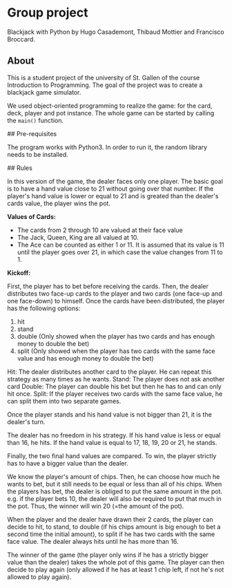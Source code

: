 # Group project

Blackjack with Python by Hugo Casademont, Thibaud Mottier and Francisco Broccard.

## About

This is a student project of the university of St. Gallen of the course Introduction to Programming.
The goal of the project was to create a blackjack game simulator.

We used object-oriented programming to realize the game: for the card, deck, player and pot instance.
The whole game can be started by calling the `main()` function.

## Pre-requisites

The program works with Python3.
In order to run it, the random library needs to be installed.

## Rules

In this version of the game, the dealer faces only one player. The basic goal is to have a hand value close to 21 without going over that number. If the player's hand value is lower or equal to 21 and is greated than the dealer's cards value, the player wins the pot.

**Values of Cards:**

- The cards from 2 through 10 are valued at their face value
- The Jack, Queen, King are all valued at 10.
- The Ace can be counted as either 1 or 11. It is assumed that its value is 11 until the player goes over 21, in which case the value changes from 11 to 1.

**Kickoff:**

First, the player has to bet before receiving the cards. Then, the dealer distributes two face-up cards to the player and two cards (one face-up and one face-down) to himself.
Once the cards have been distributed, the player has the following options:

1. hit
2. stand
3. double (Only showed when the player has two cards and has enough money to double the bet)
4. split (Only showed when the player has two cards with the same face value and has enough money to double the bet)

Hit: The dealer distributes another card to the player. He can repeat this strategy as many times as he wants.
Stand: The player does not ask another card
Double: The player can double his bet but then he has to and can only hit once.
Split: If the player receives two cards with the same face value, he can split them into two separate games.

Once the player stands and his hand value is not bigger than 21, it is the dealer's turn.

The dealer has no freedom in his strategy. If his hand value is less or equal than 16, he hits. If the hand value is equal to 17, 18, 19, 20 or 21, he stands.

Finally, the two final hand values are compared. To win, the player strictly has to have a bigger value than the dealer.

We know the player's amount of chips. Then, he can choose how much he wants to bet, but it still needs to be equal or less than all of his chips.
When the players has bet, the dealer is obliged to put the same amount in the pot.
e.g. if the player bets 10, the dealer will also be required to put that much in the pot. Thus, the winner will win 20 (=the amount of the pot).

When the player and the dealer have drawn their 2 cards, the player can decide to hit, to stand, to double (if his chips amount is big enough to bet a second time the initial amount), to split if he has two cards with the same face value.
The dealer always hits until he has more than 16.

The winner of the game (the player only wins if he has a strictly bigger value than the dealer) takes the whole pot of this game.
The player can then decide to play again (only allowed if he has at least 1 chip left, if not he's not allowed to play again).
